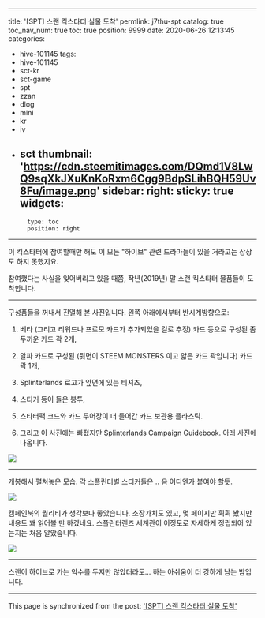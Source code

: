 
---
title: '[SPT] 스랜 킥스타터 실물 도착'
permlink: j7thu-spt
catalog: true
toc_nav_num: true
toc: true
position: 9999
date: 2020-06-26 12:13:45
categories:
- hive-101145
tags:
- hive-101145
- sct-kr
- sct-game
- spt
- zzan
- dlog
- mini
- kr
- iv
- sct
thumbnail: 'https://cdn.steemitimages.com/DQmd1V8LwQ9sqXkJXuKnKoRxm6Cgg9BdpSLihBQH59Uv8Fu/image.png'
sidebar:
    right:
        sticky: true
widgets:
    -
        type: toc
        position: right
---


이 킥스타터에 참여할때만 해도 이 모든 "하이브" 관련 드라마들이 있을 거라고는 상상도 하지 못했지요.

참여했다는 사실을 잊어버리고 있을 때쯤, 작년(2019년) 말 스랜 킥스타터 물품들이 도착합니다.

---

구성품들을 꺼내서 진열해 본 사진입니다. 왼쪽 아래에서부터 반시계방향으로:

1. 베타 (그리고 리워드나 프로모 카드가 추가되었을 걸로 추정) 카드 등으로 구성된 좀 두꺼운 카드 곽 2개, 

2. 알파 카드로 구성된  (뒷면이 STEEM MONSTERS 이고 얇은 카드 곽입니다) 카드 곽 1개,

3. Splinterlands 로고가 앞면에 있는 티셔츠,

4. 스티커 등이 들은 봉투,

5. 스타터팩 코드와 카드 두어장이 더 들어간 카드 보관용 플라스틱.

6. 그리고 이 사진에는 빠졌지만 Splinterlands Campaign Guidebook. 아래 사진에 나옵니다.

![](https://cdn.steemitimages.com/DQmd1V8LwQ9sqXkJXuKnKoRxm6Cgg9BdpSLihBQH59Uv8Fu/image.png)
<br>

---

개봉해서 펼쳐놓은 모습. 각 스플린터별 스티커들은 .. 음 어디엔가 붙여야 할듯. 

![](https://cdn.steemitimages.com/DQmckpZFJNqw9am4xQGXupuoPJzYV2RntqouidYxwai98wf/image.png)
<br>

캠페인북의 퀄리티가 생각보다 좋았습니다. 소장가치도 있고, 몇 페이지만 휙휙 봤지만 내용도 꽤 읽어볼 만 하겠네요. 스플린터랜즈 세계관이 이정도로 자세하게 정립되어 있는지는 처음 알았습니다.

![](https://cdn.steemitimages.com/DQmRBiJRCAq21E9qtx7zZ3DuTfTGT7PNuyCj2jJkZYojEfC/image.png)
<br>

---

스랜이 하이브로 가는 악수를 두지만 않았더라도... 하는 아쉬움이 더 강하게 남는 밤입니다.

- - -

This page is synchronized from the post: ['[SPT] 스랜 킥스타터 실물 도착'](https://steemit.com/@glory7/j7thu-spt)
